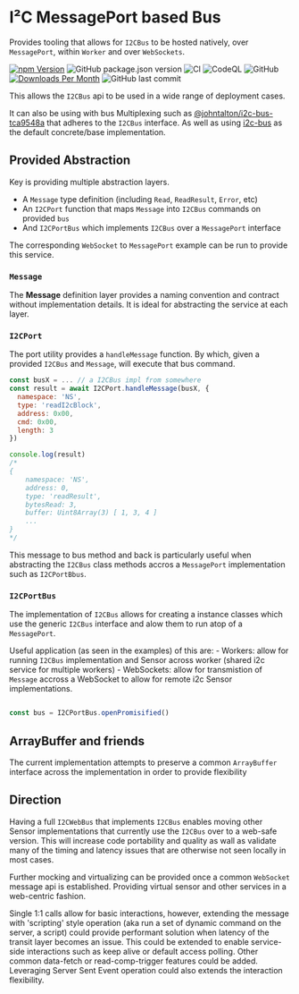 # I²C MessagePort based Bus

Provides tooling that allows for `I2CBus` to be hosted natively, over `MessagePort`, within `Worker` and over `WebSockets`.

[![npm Version](https://img.shields.io/npm/v/@johntalton/i2c-port.svg)](https://www.npmjs.com/package/@johntalton/i2c-port)
![GitHub package.json version](https://img.shields.io/github/package-json/v/johntalton/i2c-port/i2c-port)
![CI](https://github.com/johntalton/i2c-port/workflows/CI/badge.svg)
![CodeQL](https://github.com/johntalton/i2c-port/workflows/CodeQL/badge.svg)
![GitHub](https://img.shields.io/github/license/johntalton/i2c-port)
[![Downloads Per Month](https://img.shields.io/npm/dm/@johntalton/i2c-port.svg)](https://www.npmjs.com/package/@johntalton/i2c-port)
![GitHub last commit](https://img.shields.io/github/last-commit/johntalton/i2c-port)

This allows the `I2CBus` api to be used in a wide range of deployment cases.

It can also be using with bus Multiplexing such as [@johntalton/i2c-bus-tca9548a](https://github.com/johntalton/i2c-bus-tca9548a) that adheres to the `I2CBus` interface.  As well as using [i2c-bus](https://github.com/fivdi/i2c-bus) as the default concrete/base implementation.

## Provided Abstraction

Key is providing multiple abstraction layers.

- A `Message` type definition (including `Read`, `ReadResult`, `Error`, etc)
- An `I2CPort` function that maps `Message` into `I2CBus` commands on provided `bus`
- And `I2CPortBus` which implements `I2CBus` over a `MessagePort` interface

The corresponding `WebSocket` to `MessagePort` example can be run to provide this service.

### `Message`

The **Message** definition layer provides a naming convention and contract without implementation details. It is ideal for abstracting the service at each layer.

### `I2CPort`

The port utility provides a `handleMessage` function.
By which, given a provided `I2CBus` and `Message`, will execute that bus command.

```javascript
const busX = ... // a I2CBus impl from somewhere
const result = await I2CPort.handleMessage(busX, {
  namespace: 'NS',
  type: 'readI2cBlock',
  address: 0x00,
  cmd: 0x00,
  length: 3
})

console.log(result)
/*
{
    namespace: 'NS',
    address: 0,
    type: 'readResult',
    bytesRead: 3,
    buffer: Uint8Array(3) [ 1, 3, 4 ]
    ...
}
*/
```

This message to bus method and back is particularly useful when abstracting the `I2CBus` class methods accros a `MessagePort` implementation such as `I2CPortBbus`.

### `I2CPortBus`

The implementation of `I2CBus` allows for creating a instance classes which use the generic `I2CBus` interface and alow them to run atop of a `MessagePort`.

Useful application (as seen in the examples) of this are:
    - Workers: allow for running `I2CBus` implementation and Sensor across worker (shared i2c service for multiple workers)
    - WebSockets: allow for transmistion of `Message` accross a WebSocket to allow for remote i2c Sensor implementations.

```javascript

const bus = I2CPortBus.openPromisified()
```


## ArrayBuffer and friends

The current implementation attempts to preserve a common `ArrayBuffer` interface across the implementation in order to provide flexibility

## Direction

Having a full `I2CWebBus` that implements `I2CBus` enables moving other Sensor implementations that currently use the `I2CBus` over to a web-safe version. This will increase code portability and quality as wall as validate many of the timing and latency issues that are otherwise not seen locally in most cases.

Further mocking and virtualizing can be provided once a common `WebSocket` message api is established. Providing virtual sensor and other services in a web-centric fashion.

Single 1:1 calls allow for basic interactions, however, extending the message with 'scripting' style operation (aka run a set of dynamic command on the server, a script) could provide performant solution when latency of the transit layer becomes an issue.
This could be extended to enable service-side interactions such as keep alive or default access polling. Other common data-fetch or read-comp-trigger features could be added.
Leveraging Server Sent Event operation could also extends the interaction flexibility.
